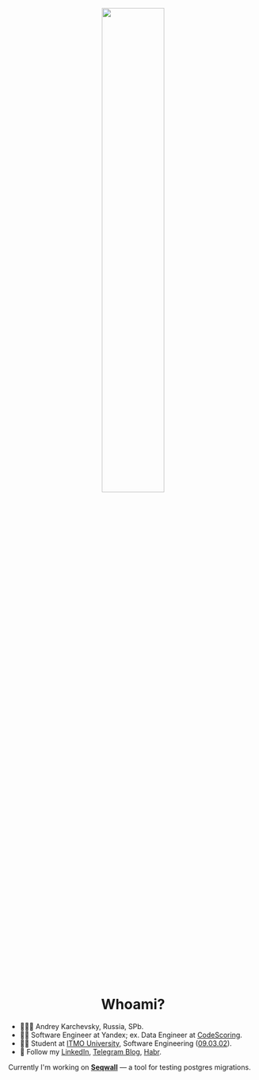 <p align="center" width="100%">
    <img width="50%" src="https://github.com/realkarych/realkarych/assets/62261985/3a185c8c-7922-48a9-8f59-b31745efa481">
</p>

<h1 align="center"> Whoami?</h1>

<ul>
    <li>🤵🏼‍♂️ Andrey Karchevsky, Russia, SPb.</li>
    <li>🧑‍💻 Software Engineer at Yandex; ex. Data Engineer at <a href="https://codescoring.ru/">CodeScoring</a>.</li>
    <li>🕵️‍♂️ Student at <a href="https://itmo.ru">ITMO University</a>, Software Engineering (<a href="https://fitp.itmo.ru/p/about-fitp/753">09.03.02</a>).</li>
    <li>💫 Follow my <a href="https://linkedin.com/in/karych/">LinkedIn</a>, <a href="https://t.me/realkarych">Telegram Blog</a>, <a href="https://habr.com/ru/users/realkarych/">Habr</a>.</li>
</ul>

Currently I'm working on <b><a href="https://github.com/realkarych/seqwall">Seqwall</a></b> — a tool for testing postgres migrations.
